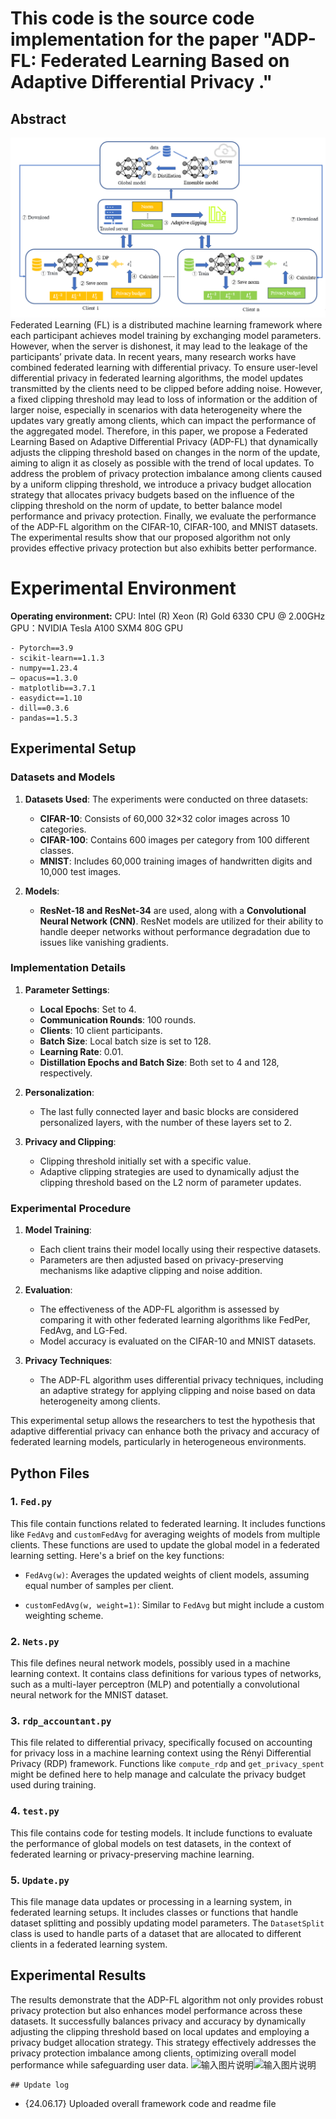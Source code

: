 ﻿
# This code is the source code implementation for the paper "ADP-FL: Federated Learning Based on Adaptive Differential Privacy ."



## Abstract
![输入图片说明](https://github.com/csmaxuebin/ADP-FL/blob/main/tp/%7B15616AFA-FF9B-4393-B1ED-87C89956F9BA%7D.png)
Federated Learning (FL) is a distributed machine learning framework where each participant achieves model training by exchanging model parameters. However, when the server is dishonest, it may lead to the leakage of the participants’ private data. In recent years, many research works have combined federated learning with differential privacy. To ensure user-level differential privacy in federated learning algorithms, the model updates transmitted by the clients need to be clipped before adding noise. However, a fixed clipping threshold may lead to loss of information or the addition of larger noise, especially in scenarios with data heterogeneity where the updates vary greatly among clients, which can impact the performance of the aggregated model. Therefore, in this paper, we propose a Federated Learning Based on Adaptive Differential Privacy (ADP-FL) that dynamically adjusts the clipping threshold based on changes in the norm of the update, aiming to align it as closely as possible with the trend of local updates. To address the problem of privacy protection imbalance among clients caused by a uniform clipping threshold, we introduce a privacy budget allocation strategy that allocates privacy budgets based on the influence of the clipping threshold on the norm of update, to better balance model performance and privacy protection. Finally, we evaluate the performance of the ADP-FL algorithm on the CIFAR-10, CIFAR-100, and MNIST datasets. The experimental results show that our proposed algorithm not only provides effective privacy protection but also exhibits better performance.


# Experimental Environment

**Operating environment:**
CPU: Intel (R) Xeon (R) Gold 6330 CPU @ 2.00GHz
GPU：NVIDIA Tesla A100 SXM4 80G GPU
```
- Pytorch==3.9
- scikit-learn==1.1.3
- numpy==1.23.4
— opacus==1.3.0
- matplotlib==3.7.1
- easydict==1.10
- dill==0.3.6
- pandas==1.5.3

```

## Experimental Setup

### Datasets and Models
1. **Datasets Used**: The experiments were conducted on three datasets:
   - **CIFAR-10**: Consists of 60,000 32×32 color images across 10 categories.
   - **CIFAR-100**: Contains 600 images per category from 100 different classes.
   - **MNIST**: Includes 60,000 training images of handwritten digits and 10,000 test images.

2. **Models**: 
   - **ResNet-18 and ResNet-34** are used, along with a **Convolutional Neural Network (CNN)**. ResNet models are utilized for their ability to handle deeper networks without performance degradation due to issues like vanishing gradients.

### Implementation Details
1. **Parameter Settings**:
   - **Local Epochs**: Set to 4.
   - **Communication Rounds**: 100 rounds.
   - **Clients**: 10 client participants.
   - **Batch Size**: Local batch size is set to 128.
   - **Learning Rate**: 0.01.
   - **Distillation Epochs and Batch Size**: Both set to 4 and 128, respectively.

2. **Personalization**: 
   - The last fully connected layer and basic blocks are considered personalized layers, with the number of these layers set to 2.

3. **Privacy and Clipping**:
   - Clipping threshold initially set with a specific value.
   - Adaptive clipping strategies are used to dynamically adjust the clipping threshold based on the L2 norm of parameter updates.

### Experimental Procedure
1. **Model Training**:
   - Each client trains their model locally using their respective datasets.
   - Parameters are then adjusted based on privacy-preserving mechanisms like adaptive clipping and noise addition.
   
2. **Evaluation**:
   - The effectiveness of the ADP-FL algorithm is assessed by comparing it with other federated learning algorithms like FedPer, FedAvg, and LG-Fed.
   - Model accuracy is evaluated on the CIFAR-10 and MNIST datasets.

3. **Privacy Techniques**:
   - The ADP-FL algorithm uses differential privacy techniques, including an adaptive strategy for applying clipping and noise based on data heterogeneity among clients.

This experimental setup allows the researchers to test the hypothesis that adaptive differential privacy can enhance both the privacy and accuracy of federated learning models, particularly in heterogeneous environments.


## Python Files
### 1. `Fed.py`

This file contain functions related to federated learning. It includes functions like `FedAvg` and `customFedAvg` for averaging weights of models from multiple clients. These functions are used to update the global model in a federated learning setting. Here's a brief on the key functions:

- `FedAvg(w)`: Averages the updated weights of client models, assuming equal number of samples per client.

- `customFedAvg(w, weight=1)`: Similar to `FedAvg` but might include a custom weighting scheme.

### 2. `Nets.py`

This file defines neural network models, possibly used in a machine learning context. It contains class definitions for various types of networks, such as a multi-layer perceptron (MLP) and potentially a convolutional neural network for the MNIST dataset.

### 3. `rdp_accountant.py`

This file related to differential privacy, specifically focused on accounting for privacy loss in a machine learning context using the Rényi Differential Privacy (RDP) framework. Functions like `compute_rdp` and `get_privacy_spent` might be defined here to help manage and calculate the privacy budget used during training.

### 4. `test.py`

This file contains code for testing models. It include functions to evaluate the performance of global models on test datasets, in the context of federated learning or privacy-preserving machine learning.

### 5. `Update.py`

This file manage data updates or processing in a learning system, in federated learning setups. It includes classes or functions that handle dataset splitting and possibly updating model parameters. The `DatasetSplit` class is used to handle parts of a dataset that are allocated to different clients in a federated learning system.


##  Experimental Results
The results demonstrate that the ADP-FL algorithm not only provides robust privacy protection but also enhances model performance across these datasets. It successfully balances privacy and accuracy by dynamically adjusting the clipping threshold based on local updates and employing a privacy budget allocation strategy. This strategy effectively addresses the privacy protection imbalance among clients, optimizing overall model performance while safeguarding user data.
![输入图片说明](/imgs/2024-06-17/YzmF779hahpoDV1T.png)![输入图片说明](/imgs/2024-06-17/UuzQUEkMkJiKBXYe.png)



```
## Update log

```
- {24.06.17} Uploaded overall framework code and readme file
```
